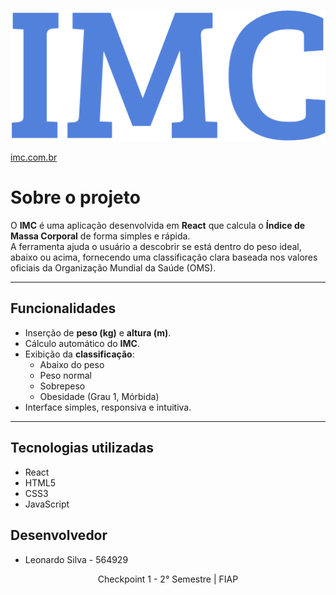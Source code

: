 <div>

<a href=""><img src="./src/assets/img/logo.png"/></a>
</div>

[imc.com.br]()

# Sobre o projeto
O **IMC** é uma aplicação desenvolvida em **React** que calcula o **Índice de Massa Corporal** de forma simples e rápida.  
A ferramenta ajuda o usuário a descobrir se está dentro do peso ideal, abaixo ou acima, fornecendo uma classificação clara baseada nos valores oficiais da Organização Mundial da Saúde (OMS).

---

## Funcionalidades
- Inserção de **peso (kg)** e **altura (m)**.  
- Cálculo automático do **IMC**.  
- Exibição da **classificação**:  
  - Abaixo do peso  
  - Peso normal  
  - Sobrepeso  
  - Obesidade (Grau 1, Mórbida)  
- Interface simples, responsiva e intuitiva.

---

## Tecnologias utilizadas
- React
- HTML5  
- CSS3  
- JavaScript

## Desenvolvedor 

* Leonardo Silva - 564929

<p align="center">Checkpoint 1 - 2° Semestre | FIAP</p>